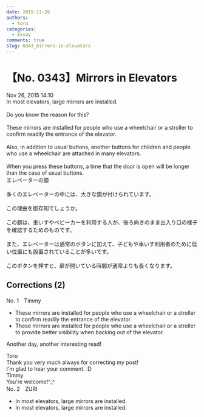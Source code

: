 ```yaml
---
date: 2015-11-26
authors:
  - toru
categories:
  - Essay
comments: true
slug: 0343_mirrors-in-elevators
---
```


# 【No. 0343】Mirrors in Elevators
<div class="date">Nov 26, 2015 14:10</div>
<div id="post"><div id="body_show_ori">
In most elevators, large mirrors are installed.<br/><br/>Do you know the reason for this?<br/><br/>These mirrors are installed for people who use a wheelchair or a stroller to confirm readily the entrance of the elevator.<br/><br/>Also, in addition to usual buttons, another buttons for children and people who use a wheelchair are attached in many elevators.<br/><br/>When you press these buttons, a time that the door is open will be longer than the case of usual buttons.
</div></div>

<!-- more -->

<div id="post_ja"><div id="body_show_mo">
エレベーターの鏡<br/><br/>多くのエレベーターの中には、大きな鏡が付けられています。<br/><br/>この理由を御存知でしょうか。<br/><br/>この鏡は、車いすやベビーカーを利用する人が、後ろ向きのまま出入り口の様子を確認するためのものです。<br/><br/>また、エレベーターは通常のボタンに加えて、子どもや車いす利用者のために低い位置にも設置されていることが多いです。<br/><br/>このボタンを押すと、扉が開いている時間が通常よりも長くなります。
</div></div>

## Corrections (2)
<div id="block"><div class="first_name"> No. 1　<span class="just_name">Timmy</span></div><div id="block2">
<ul class="correction_field">
<li class="incorrect">These mirrors are installed for people who use a wheelchair or a stroller to confirm readily the entrance of the elevator.</li>
<li class="corrected correct">
These mirrors are installed for people who use a wheelchair or a stroller to <span class="f_blue">provide better visibility when backing out of the elevator.</span>
</li>
</ul>
<p class="comment_small">
 Another day, another interesting read!
</p>

</div><div class="name"><span class="just_name">Toru</span><br>
Thank you very much always for correcting my post!<br/>I'm glad to hear your comment. :D
</div>
<div class="name"><span class="just_name">Timmy</span><br>
You're welcome!^_^
</div>
</div>
<div id="block"><div class="first_name"> No. 2　<span class="just_name">ZURI</span></div><div id="block2">
<ul class="correction_field">
<li class="incorrect">In most elevators, large mirrors are installed.</li>
<li class="corrected correct">
In most elevators, large mirrors are installed.
</li>
</ul>
</div></div>
